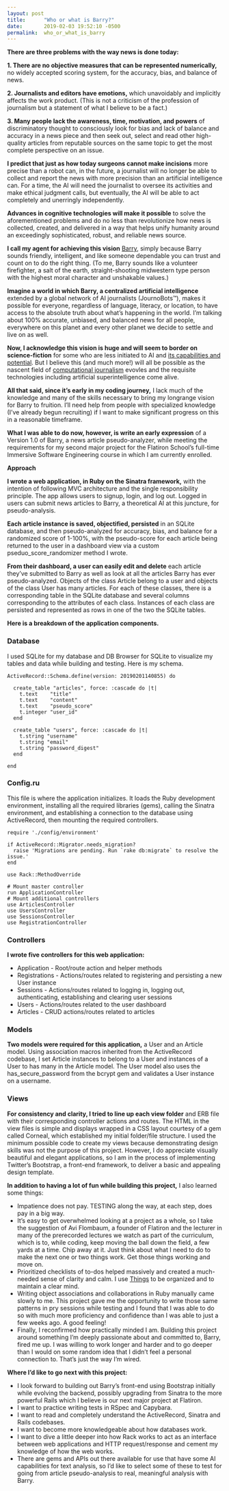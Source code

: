 ```yaml
---
layout: post
title:      "Who or what is Barry?"
date:       2019-02-03 19:52:10 -0500
permalink:  who_or_what_is_barry
---
```



**There are three problems with the way news is done today:**

**1. There are no objective measures that can be represented numerically,** no widely accepted scoring system, for the accuracy, bias, and balance of news.

**2. Journalists and editors have emotions,** which unavoidably and implicitly affects the work product. (This is not a criticism of the profession of journalism but a statement of what I believe to be a fact.)

**3. Many people lack the awareness, time, motivation, and powers** of discriminatory thought to consciously look for bias and lack of balance and accuracy in a news piece and then seek out, select and read other high-quality articles from reputable sources on the same topic to get the most complete perspective on an issue.

**I predict that just as how today surgeons cannot make incisions** more precise than a robot can, in the future, a journalist will no longer be able to collect and report the news with more precision than an artificial intelligence can. For a time, the AI will need the journalist to oversee its activities and make ethical judgment calls, but eventually, the AI will be able to act completely and unerringly independently.

**Advances in cognitive technologies will make it possible** to solve the aforementioned problems and do no less than revolutionize how news is collected, created, and delivered in a way that helps unify humanity around an exceedingly sophisticated, robust, and reliable news source.

**I call my agent for achieving this vision** [Barry](https://github.com/adudley78/barry), simply because Barry sounds friendly, intelligent, and like someone dependable you can trust and count on to do the right thing. (To me, Barry sounds like a volunteer firefighter, a salt of the earth, straight-shooting midwestern type person with the highest moral character and unshakable values.)

**Imagine a world in which Barry, a centralized artificial intelligence** extended by a global network of AI journalists (JournoBots™️), makes it possible for everyone, regardless of language, literacy, or location, to have access to the absolute truth about what’s happening in the world. I’m talking about 100% accurate, unbiased, and balanced news for all people, everywhere on this planet and every other planet we decide to settle and live on as well.

**Now, I acknowledge this vision is huge and will seem to border on science-fiction** for some who are less initiated to AI and [its capabilities and potential](https://www.ynharari.com/book/21-lessons/). But I believe this (and much more!) will all be possible as the nascent field of [computational journalism](http://www.compjournalism.com/) evovles and the requisite technologies including artificial superintelligence come alive.

**All that said, since it’s early in my coding journey,** I lack much of the knowledge and many of the skills necessary to bring my longrange vision for Barry to fruition. I’ll need help from people with specialized knowledge (I’ve already begun recruiting) if I want to make significant progress on this in a reasonable timeframe.

**What I was able to do now, however, is write an early expression** of a Version 1.0 of Barry, a news article pseudo-analyzer, while meeting the requirements for my second major project for the Flatiron School’s full-time Immersive Software Engineering course in which I am currently enrolled.

**Approach**

**I wrote a web application, in Ruby on the Sinatra framework,** with the intention of following MVC architecture and the single responsibility principle. The app allows users to signup, login, and log out. Logged in users can submit news articles to Barry, a theoretical AI at this juncture, for pseudo-analysis.

**Each article instance is saved, objectified, persisted** in an SQLite database, and then pseudo-analyzed for accuracy, bias, and balance for a randomized score of 1-100%, with the pseudo-score for each article being returned to the user in a dashboard view via a custom pseduo_score_randomizer method I wrote.

**From their dashboard, a user can easily edit and delete** each article they’ve submitted to Barry as well as look at all the articles Barry has ever pseudo-analyzed. Objects of the class Article belong to a user and objects of the class User has many articles. For each of these classes, there is a corresponding table in the SQLite database and several columns corresponding to the attributes of each class. Instances of each class are persisted and represented as rows in one of the two the SQLite tables.

**Here is a breakdown of the application components.**

### Database

I used SQLite for my database and DB Browser for SQLite to visualize my tables and data while building and testing. Here is my schema.

```
ActiveRecord::Schema.define(version: 20190201140855) do

  create_table "articles", force: :cascade do |t|
    t.text    "title"
    t.text    "content"
    t.text    "pseudo_score"
    t.integer "user_id"
  end

  create_table "users", force: :cascade do |t|
    t.string "username"
    t.string "email"
    t.string "password_digest"
  end

end
```

### Config.ru

This file is where the application initializes. It loads the Ruby development environment, installing all the required libraries (gems), calling the Sinatra environment, and establishing a connection to the database using ActiveRecord, then mounting the required controllers. 

```
require './config/environment'

if ActiveRecord::Migrator.needs_migration?
  raise 'Migrations are pending. Run `rake db:migrate` to resolve the issue.'
end

use Rack::MethodOverride

# Mount master controller
run ApplicationController
# Mount additional controllers
use ArticlesController
use UsersController
use SessionsController
use RegistrationController
```

### Controllers

**I wrote five controllers for this web application:**

* Application - Root/route action and helper methods
* Registrations - Actions/routes related to registering and persisting a new User instance 
* Sessions - Actions/routes related to logging in, logging out, authenticating, establishing and clearing user sessions
* Users - Actions/routes related to the user dashboard
* Articles - CRUD actions/routes related to articles

### Models

**Two models were required for this application,** a User and an Article model. Using association macros inherited from the ActiveRecord codebase, I set Article instances to belong to a User and instances of a User to has many in the Article model. The User model also uses the has_secure_password from the bcrypt gem and validates a User instance on a username.

### Views

**For consistency and clarity, I tried to line up each view folder** and ERB file with their corresponding controller actions and routes. The HTML in the view files is simple and displays wrapped in a CSS layout courtesy of a gem called Corneal, which established my initial folder/file structure. I used the minimum possible code to create my views because demonstrating design skills was not the purpose of this project. However, I do appreciate visually beautiful and elegant applications, so I am in the process of implementing Twitter’s Bootstrap, a front-end framework, to deliver a basic and appealing design template.

**In addition to having a lot of fun while building this project,** I also learned some things:

* Impatience does not pay. TESTING along the way, at each step, does pay in a big way.
* It’s easy to get overwhelmed looking at a project as a whole, so I take the suggestion of Avi Flombaum, a founder of Flatiron and the lecturer in many of the prerecorded lectures we watch as part of the curriculum, which is to, while coding, keep moving the ball down the field, a few yards at a time. Chip away at it. Just think about what I need to do to make the next one or two things work. Get those things working and move on.
* Prioritized checklists of to-dos helped massively and created a much-needed sense of clarity and calm. I use [Things](https://culturedcode.com/things/) to be organized and to maintain a clear mind.
* Writing object associations and collaborations in Ruby manually came slowly to me. This project gave me the opportunity to write those same patterns in pry sessions while testing and I found that I was able to do so with much more proficiency and confidence than I was able to just a few weeks ago. A good feeling!
* Finally, I reconfirmed how practically minded I am. Building this project around something I’m deeply passionate about and committed to, Barry, fired me up. I was willing to work longer and harder and to go deeper than I would on some random idea that I didn’t feel a personal connection to. That’s just the way I’m wired.  


**Where I’d like to go next with this project:**

* I look forward to building out Barry’s front-end using Bootstrap initially while evolving the backend, possibly upgrading from Sinatra to the more powerful Rails which I believe is our next major project at Flatiron.
* I want to practice writing tests in RSpec and Capybara.
* I want to read and completely understand the ActiveRecord, Sinatra and Rails codebases.
* I want to become more knowledgeable about how databases work.
* I want to dive a little deeper into how Rack works to act as an interface between web applications and HTTP request/response and cement my knowledge of how the web works.
* There are gems and APIs out there available for use that have some AI capabilities for text analysis, so I’d like to select some of these to test for going from article pseudo-analysis to real, meaningful analysis with Barry.
